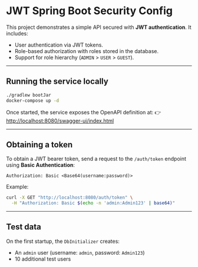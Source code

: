 # JWT Spring Boot Security Config

This project demonstrates a simple API secured with **JWT authentication**.
It includes:

* User authentication via JWT tokens.
* Role-based authorization with roles stored in the database.
* Support for role hierarchy (`ADMIN` > `USER` > `GUEST`). 

---

## Running the service locally

```bash
./gradlew bootJar
docker-compose up -d
```

Once started, the service exposes the OpenAPI definition at:
👉 [http://localhost:8080/swagger-ui/index.html](http://localhost:8080/swagger-ui/index.html)

---

## Obtaining a token

To obtain a JWT bearer token, send a request to the `/auth/token` endpoint using **Basic Authentication**:

```
Authorization: Basic <Base64(username:password)>
```

Example:

```bash
curl -X GET "http://localhost:8080/auth/token" \
  -H "Authorization: Basic $(echo -n 'admin:Admin123' | base64)"

```

---

## Test data

On the first startup, the `DbInitializer` creates:

* An `admin` user (username: `admin`, password: `Admin123`)
* 10 additional test users

